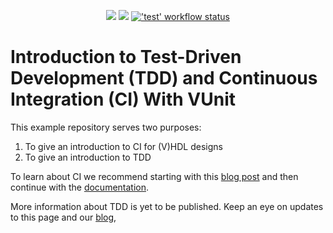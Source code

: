<p align="center">
  <a title="Site" href="https://vunit.github.io"><img src="https://img.shields.io/website.svg?label=vunit.github.io&longCache=true&style=flat-square&url=http%3A%2F%2Fvunit.github.io%2Findex.html"></a><!--
  -->
  <a title="Join the chat at https://gitter.im/VUnit/vunit" href="https://gitter.im/VUnit/vunit"><img src="https://img.shields.io/badge/chat-on%20gitter-4db797.svg?longCache=true&style=flat-square&logo=gitter&logoColor=e8ecef"></a><!--
  -->
  <a title="'test' workflow status" href="https://github.com/VUnit/tdd-intro/actions?query=workflow%3Atest"><img alt="'test' workflow status" src="https://img.shields.io/github/workflow/status/VUnit/tdd-intro/test?longCache=true&style=flat-square&label=test&logo=github"></a>
</p>

# Introduction to Test-Driven Development (TDD) and Continuous Integration (CI) With VUnit

This example repository serves two purposes:

1. To give an introduction to CI for (V)HDL designs
2. To give an introduction to TDD

To learn about CI we recommend starting with this [blog post](http://vunit.github.io/blog/2020-08-12_continuous_integration_with_vunit_action_in_10_lines_of_code.html) and then continue with the [documentation](http://vunit.github.io/ci/intro.html).

More information about TDD is yet to be published. Keep an eye on updates to this page and our [blog](http://vunit.github.io/blog/index.html),
